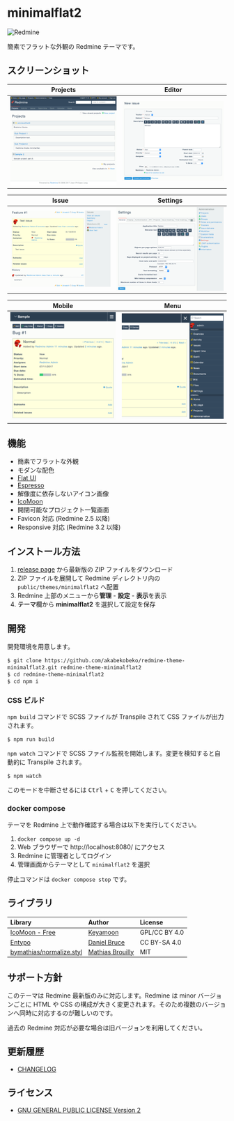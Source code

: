 # minimalflat2

![Redmine](https://img.shields.io/badge/Redmine-4.2-brightgreen)

簡素でフラットな外観の Redmine テーマです。

## スクリーンショット

|                  Projects                   |                  Editor                   |
| :-----------------------------------------: | :---------------------------------------: |
| [![Projects](res/ss-01.png)](res/ss-01.png) | [![Editor](res/ss-02.png)](res/ss-02.png) |

|                  Issue                   |                  Settings                   |
| :--------------------------------------: | :-----------------------------------------: |
| [![Issue](res/ss-03.png)](res/ss-03.png) | [![Settings](res/ss-04.png)](res/ss-04.png) |

|                    Mobile                     |                  Menu                   |
| :-------------------------------------------: | :-------------------------------------: |
| [![For mobile](res/ss-05.png)](res/ss-05.png) | [![Menu](res/ss-06.png)](res/ss-06.png) |

## 機能

- 簡素でフラットな外観
- モダンな配色
- [Flat UI](http://designmodo.github.io/Flat-UI/)
- [Espresso](https://github.com/mbadolato/iTerm2-Color-Schemes)
- 解像度に依存しないアイコン画像
- [IcoMoon](https://icomoon.io/)
- 開閉可能なプロジェクト一覧画面
- Favicon 対応 (Redmine 2.5 以降)
- Responsive 対応 (Redmine 3.2 以降)

## インストール方法

1. [release page](https://github.com/akabekobeko/redmine-theme-minimalflat2/releases) から最新版の ZIP ファイルをダウンロード
2. ZIP ファイルを展開して Redmine ディレクトリ内の `public/themes/minimalflat2` へ配置
3. Redmine 上部のメニューから**管理** - **設定** - **表示**を表示
4. **テーマ**欄から **minimalflat2** を選択して設定を保存

## 開発

開発環境を用意します。

```
$ git clone https://github.com/akabekobeko/redmine-theme-minimalflat2.git redmine-theme-minimalflat2
$ cd redmine-theme-minimalflat2
$ cd npm i
```

### CSS ビルド

`npm build` コマンドで SCSS ファイルが Transpile されて CSS ファイルが出力されます。

```
$ npm run build
```

`npm watch` コマンドで SCSS ファイル監視を開始します。変更を検知すると自動的に Transpile されます。

```
$ npm watch
```

このモードを中断させるには <kbd>Ctrl</kbd> + <kbd>C</kbd> を押してください。

### docker compose

テーマを Redmine 上で動作確認する場合は以下を実行してください。

1. `docker compose up -d`
2. Web ブラウザーで http://localhost:8080/ にアクセス
3. Redmine に管理者としてログイン
4. 管理画面からテーマとして `minimalflat2` を選択

停止コマンドは `docker compose stop` です。

## ライブラリ

| Library                                                                 | Author                                          | License       |
| :---------------------------------------------------------------------- | :---------------------------------------------- | :------------ |
| [IcoMoon - Free](https://icomoon.io/#icons)                             | [Keyamoon](http://keyamoon.com/)                | GPL/CC BY 4.0 |
| [Entypo](http://www.entypo.com/)                                        | [Daniel Bruce](http://danielbruce.se/)          | CC BY-SA 4.0  |
| [bymathias/normalize.styl](https://github.com/bymathias/normalize.styl) | [Mathias Brouilly](http://mathias.brouilly.fr/) | MIT           |

## サポート方針

このテーマは Redmine 最新版のみに対応します。Redmine は minor バージョンごとに HTML や CSS の構成が大きく変更されます。そのため複数のバージョンへ同時に対応するのが難しいのです。

過去の Redmine 対応が必要な場合は旧バージョンを利用してください。

## 更新履歴

- [CHANGELOG](CHANGELOG.md)

## ライセンス

- [GNU GENERAL PUBLIC LICENSE Version 2](LICENSE.txt)
